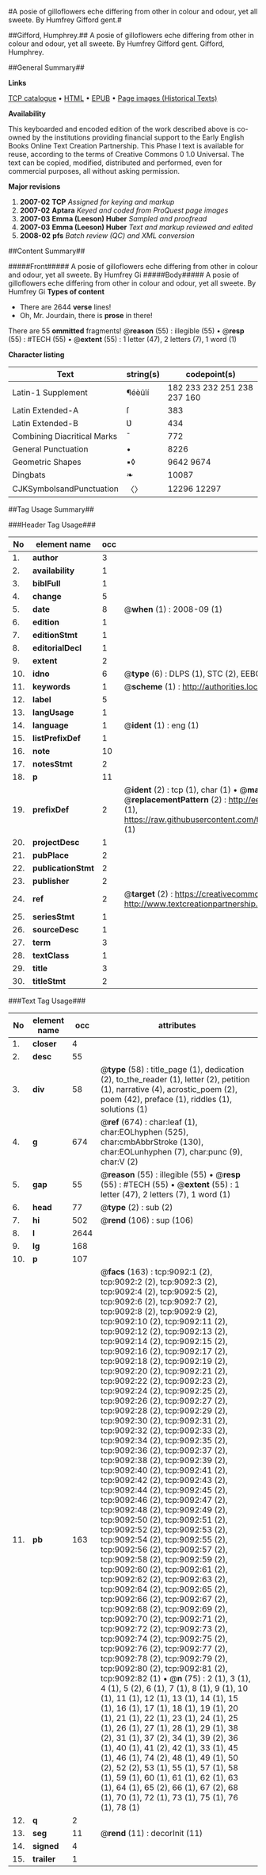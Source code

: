 #A posie of gilloflowers eche differing from other in colour and odour, yet all sweete. By Humfrey Gifford gent.#

##Gifford, Humphrey.##
A posie of gilloflowers eche differing from other in colour and odour, yet all sweete. By Humfrey Gifford gent.
Gifford, Humphrey.

##General Summary##

**Links**

[TCP catalogue](http://www.ota.ox.ac.uk/tcp/)  • 
[HTML](http://tei.it.ox.ac.uk/tcp/Texts-HTML/free/A01/A01740.html)  • 
[EPUB](http://tei.it.ox.ac.uk/tcp/Texts-EPUB/free/A01/A01740.epub) • 
[Page images (Historical Texts)](https://data.historicaltexts.jisc.ac.uk/view?pubId=eebo-99844294e&pageId=eebo-99844294e-9092-1)

**Availability**

This keyboarded and encoded edition of the
	       work described above is co-owned by the institutions
	       providing financial support to the Early English Books
	       Online Text Creation Partnership. This Phase I text is
	       available for reuse, according to the terms of Creative
	       Commons 0 1.0 Universal. The text can be copied,
	       modified, distributed and performed, even for
	       commercial purposes, all without asking permission.

**Major revisions**

1. __2007-02__ __TCP__ *Assigned for keying and markup*
1. __2007-02__ __Aptara__ *Keyed and coded from ProQuest page images*
1. __2007-03__ __Emma (Leeson) Huber__ *Sampled and proofread*
1. __2007-03__ __Emma (Leeson) Huber__ *Text and markup reviewed and edited*
1. __2008-02__ __pfs__ *Batch review (QC) and XML conversion*

##Content Summary##

#####Front#####
A posie of gilloflowers eche differing from other in colour and odour, yet all sweete. By Humfrey Gi
#####Body#####
A posie of gilloflowers eche differing from other in colour and odour, yet all sweete. By Humfrey Gi
**Types of content**

  * There are 2644 **verse** lines!
  * Oh, Mr. Jourdain, there is **prose** in there!

There are 55 **ommitted** fragments! 
 @__reason__ (55) : illegible (55)  •  @__resp__ (55) : #TECH (55)  •  @__extent__ (55) : 1 letter (47), 2 letters (7), 1 word (1)

**Character listing**


|Text|string(s)|codepoint(s)|
|---|---|---|
|Latin-1 Supplement|¶éèûîí |182 233 232 251 238 237 160|
|Latin Extended-A|ſ|383|
|Latin Extended-B|Ʋ|434|
|Combining             Diacritical Marks|̄|772|
|General Punctuation|•|8226|
|Geometric Shapes|▪◊|9642 9674|
|Dingbats|❧|10087|
|CJKSymbolsandPunctuation|〈〉|12296 12297|

##Tag Usage Summary##

###Header Tag Usage###

|No|element name|occ|attributes|
|---|---|---|---|
|1.|__author__|3||
|2.|__availability__|1||
|3.|__biblFull__|1||
|4.|__change__|5||
|5.|__date__|8| @__when__ (1) : 2008-09 (1)|
|6.|__edition__|1||
|7.|__editionStmt__|1||
|8.|__editorialDecl__|1||
|9.|__extent__|2||
|10.|__idno__|6| @__type__ (6) : DLPS (1), STC (2), EEBO-CITATION (1), PROQUEST (1), VID (1)|
|11.|__keywords__|1| @__scheme__ (1) : http://authorities.loc.gov/ (1)|
|12.|__label__|5||
|13.|__langUsage__|1||
|14.|__language__|1| @__ident__ (1) : eng (1)|
|15.|__listPrefixDef__|1||
|16.|__note__|10||
|17.|__notesStmt__|2||
|18.|__p__|11||
|19.|__prefixDef__|2| @__ident__ (2) : tcp (1), char (1)  •  @__matchPattern__ (2) : ([0-9\-]+):([0-9IVX]+) (1), (.+) (1)  •  @__replacementPattern__ (2) : http://eebo.chadwyck.com/downloadtiff?vid=$1&page=$2 (1), https://raw.githubusercontent.com/textcreationpartnership/Texts/master/tcpchars.xml#$1 (1)|
|20.|__projectDesc__|1||
|21.|__pubPlace__|2||
|22.|__publicationStmt__|2||
|23.|__publisher__|2||
|24.|__ref__|2| @__target__ (2) : https://creativecommons.org/publicdomain/zero/1.0/ (1), http://www.textcreationpartnership.org/docs/. (1)|
|25.|__seriesStmt__|1||
|26.|__sourceDesc__|1||
|27.|__term__|3||
|28.|__textClass__|1||
|29.|__title__|3||
|30.|__titleStmt__|2||


###Text Tag Usage###

|No|element name|occ|attributes|
|---|---|---|---|
|1.|__closer__|4||
|2.|__desc__|55||
|3.|__div__|58| @__type__ (58) : title_page (1), dedication (2), to_the_reader (1), letter (2), petition (1), narrative (4), acrostic_poem (2), poem (42), preface (1), riddles (1), solutions (1)|
|4.|__g__|674| @__ref__ (674) : char:leaf (1), char:EOLhyphen (525), char:cmbAbbrStroke (130), char:EOLunhyphen (7), char:punc (9), char:V (2)|
|5.|__gap__|55| @__reason__ (55) : illegible (55)  •  @__resp__ (55) : #TECH (55)  •  @__extent__ (55) : 1 letter (47), 2 letters (7), 1 word (1)|
|6.|__head__|77| @__type__ (2) : sub (2)|
|7.|__hi__|502| @__rend__ (106) : sup (106)|
|8.|__l__|2644||
|9.|__lg__|168||
|10.|__p__|107||
|11.|__pb__|163| @__facs__ (163) : tcp:9092:1 (2), tcp:9092:2 (2), tcp:9092:3 (2), tcp:9092:4 (2), tcp:9092:5 (2), tcp:9092:6 (2), tcp:9092:7 (2), tcp:9092:8 (2), tcp:9092:9 (2), tcp:9092:10 (2), tcp:9092:11 (2), tcp:9092:12 (2), tcp:9092:13 (2), tcp:9092:14 (2), tcp:9092:15 (2), tcp:9092:16 (2), tcp:9092:17 (2), tcp:9092:18 (2), tcp:9092:19 (2), tcp:9092:20 (2), tcp:9092:21 (2), tcp:9092:22 (2), tcp:9092:23 (2), tcp:9092:24 (2), tcp:9092:25 (2), tcp:9092:26 (2), tcp:9092:27 (2), tcp:9092:28 (2), tcp:9092:29 (2), tcp:9092:30 (2), tcp:9092:31 (2), tcp:9092:32 (2), tcp:9092:33 (2), tcp:9092:34 (2), tcp:9092:35 (2), tcp:9092:36 (2), tcp:9092:37 (2), tcp:9092:38 (2), tcp:9092:39 (2), tcp:9092:40 (2), tcp:9092:41 (2), tcp:9092:42 (2), tcp:9092:43 (2), tcp:9092:44 (2), tcp:9092:45 (2), tcp:9092:46 (2), tcp:9092:47 (2), tcp:9092:48 (2), tcp:9092:49 (2), tcp:9092:50 (2), tcp:9092:51 (2), tcp:9092:52 (2), tcp:9092:53 (2), tcp:9092:54 (2), tcp:9092:55 (2), tcp:9092:56 (2), tcp:9092:57 (2), tcp:9092:58 (2), tcp:9092:59 (2), tcp:9092:60 (2), tcp:9092:61 (2), tcp:9092:62 (2), tcp:9092:63 (2), tcp:9092:64 (2), tcp:9092:65 (2), tcp:9092:66 (2), tcp:9092:67 (2), tcp:9092:68 (2), tcp:9092:69 (2), tcp:9092:70 (2), tcp:9092:71 (2), tcp:9092:72 (2), tcp:9092:73 (2), tcp:9092:74 (2), tcp:9092:75 (2), tcp:9092:76 (2), tcp:9092:77 (2), tcp:9092:78 (2), tcp:9092:79 (2), tcp:9092:80 (2), tcp:9092:81 (2), tcp:9092:82 (1)  •  @__n__ (75) : 2 (1), 3 (1), 4 (1), 5 (2), 6 (1), 7 (1), 8 (1), 9 (1), 10 (1), 11 (1), 12 (1), 13 (1), 14 (1), 15 (1), 16 (1), 17 (1), 18 (1), 19 (1), 20 (1), 21 (1), 22 (1), 23 (1), 24 (1), 25 (1), 26 (1), 27 (1), 28 (1), 29 (1), 38 (2), 31 (1), 37 (2), 34 (1), 39 (2), 36 (1), 40 (1), 41 (2), 42 (1), 33 (1), 45 (1), 46 (1), 74 (2), 48 (1), 49 (1), 50 (2), 52 (2), 53 (1), 55 (1), 57 (1), 58 (1), 59 (1), 60 (1), 61 (1), 62 (1), 63 (1), 64 (1), 65 (2), 66 (1), 67 (2), 68 (1), 70 (1), 72 (1), 73 (1), 75 (1), 76 (1), 78 (1)|
|12.|__q__|2||
|13.|__seg__|11| @__rend__ (11) : decorInit (11)|
|14.|__signed__|4||
|15.|__trailer__|1||
